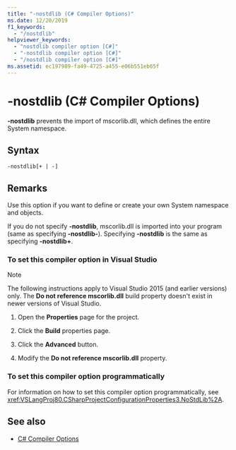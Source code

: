 ```yaml
---
title: "-nostdlib (C# Compiler Options)"
ms.date: 12/20/2019
f1_keywords:
  - "/nostdlib"
helpviewer_keywords:
  - "nostdlib compiler option [C#]"
  - "-nostdlib compiler option [C#]"
  - "/nostdlib compiler option [C#]"
ms.assetid: ec197989-fa49-4725-a455-e06b551eb65f
---
```

# -nostdlib (C# Compiler Options)

**-nostdlib** prevents the import of mscorlib.dll, which defines the entire System namespace.

## Syntax

```console
-nostdlib[+ | -]
```

## Remarks

Use this option if you want to define or create your own System namespace and objects.

If you do not specify **-nostdlib**, mscorlib.dll is imported into your program (same as specifying **-nostdlib-**). Specifying **-nostdlib** is the same as specifying **-nostdlib+**.

### To set this compiler option in Visual Studio

> [!NOTE]
> The following instructions apply to Visual Studio 2015 (and earlier versions) only. The **Do not reference mscorlib.dll** build property doesn't exist in newer versions of Visual Studio.

1. Open the **Properties** page for the project.

2. Click the **Build** properties page.

3. Click the **Advanced** button.

4. Modify the **Do not reference mscorlib.dll** property.

### To set this compiler option programmatically

For information on how to set this compiler option programmatically, see <xref:VSLangProj80.CSharpProjectConfigurationProperties3.NoStdLib%2A>.

## See also

- [C# Compiler Options](./index.md)
